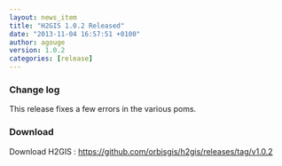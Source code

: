 ```yaml
---
layout: news_item
title: "H2GIS 1.0.2 Released"
date: "2013-11-04 16:57:51 +0100"
author: agouge
version: 1.0.2
categories: [release]
---
```


### Change log ###


This release fixes a few errors in the various poms.

### Download ###

Download H2GIS : <a href="https://github.com/orbisgis/h2gis/releases/tag/v1.0.2" target="_blank">https://github.com/orbisgis/h2gis/releases/tag/v1.0.2</a>
